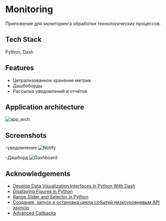 # Monitoring

Приложение для мониторинга обработки технологических процессов.

## Tech Stack

Python, Dash

## Features

- Цетрализованное хранение метрик
- Дашбоборды
- Рассылка уведомлений и отчётов

## Application architecture

![app_arch](https://github.com/user-attachments/assets/4eee64ba-7c8e-433f-8e00-da98fdc7ef89)

## Screenshots
-уведомление
![Notify](https://github.com/user-attachments/assets/ee382632-cc7e-4785-b01f-bfb23c2ca4a3)

-Дашборд
![Dashboard](https://github.com/user-attachments/assets/177ab0c3-024a-4937-93d6-cec505918a13)

## Acknowledgements

 - [Develop Data Visualization Interfaces in Python With Dash](https://realpython.com/python-dash/)
 - [Displaying Figures in Python](https://plotly.com/python/renderers/)
 - [Range Slider and Selector in Python](https://plotly.com/python/range-slider/)
 - [Создание, запуск и остановка цикла событий низкоуровневым API asyncio](https://docs-python.ru/standart-library/modul-asyncio-python/zapusk-ostanovka-tsikla-sobytij-asyncio/)
 - [Advanced Callbacks](https://dash.plotly.com/advanced-callbacks)
